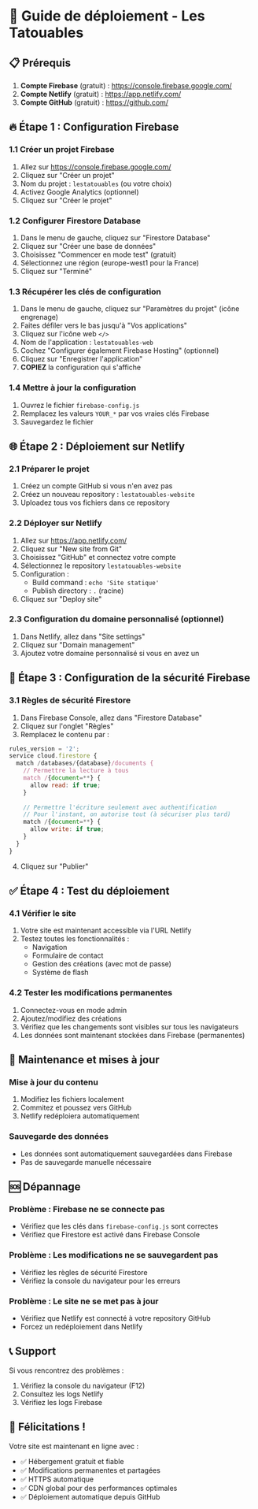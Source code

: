 # 🚀 Guide de déploiement - Les Tatouables

## 📋 Prérequis

1. **Compte Firebase** (gratuit) : https://console.firebase.google.com/
2. **Compte Netlify** (gratuit) : https://app.netlify.com/
3. **Compte GitHub** (gratuit) : https://github.com/

## 🔥 Étape 1 : Configuration Firebase

### 1.1 Créer un projet Firebase
1. Allez sur https://console.firebase.google.com/
2. Cliquez sur "Créer un projet"
3. Nom du projet : `lestatouables` (ou votre choix)
4. Activez Google Analytics (optionnel)
5. Cliquez sur "Créer le projet"

### 1.2 Configurer Firestore Database
1. Dans le menu de gauche, cliquez sur "Firestore Database"
2. Cliquez sur "Créer une base de données"
3. Choisissez "Commencer en mode test" (gratuit)
4. Sélectionnez une région (europe-west1 pour la France)
5. Cliquez sur "Terminé"

### 1.3 Récupérer les clés de configuration
1. Dans le menu de gauche, cliquez sur "Paramètres du projet" (icône engrenage)
2. Faites défiler vers le bas jusqu'à "Vos applications"
3. Cliquez sur l'icône web `</>`
4. Nom de l'application : `lestatouables-web`
5. Cochez "Configurer également Firebase Hosting" (optionnel)
6. Cliquez sur "Enregistrer l'application"
7. **COPIEZ** la configuration qui s'affiche

### 1.4 Mettre à jour la configuration
1. Ouvrez le fichier `firebase-config.js`
2. Remplacez les valeurs `YOUR_*` par vos vraies clés Firebase
3. Sauvegardez le fichier

## 🌐 Étape 2 : Déploiement sur Netlify

### 2.1 Préparer le projet
1. Créez un compte GitHub si vous n'en avez pas
2. Créez un nouveau repository : `lestatouables-website`
3. Uploadez tous vos fichiers dans ce repository

### 2.2 Déployer sur Netlify
1. Allez sur https://app.netlify.com/
2. Cliquez sur "New site from Git"
3. Choisissez "GitHub" et connectez votre compte
4. Sélectionnez le repository `lestatouables-website`
5. Configuration :
   - Build command : `echo 'Site statique'`
   - Publish directory : `.` (racine)
6. Cliquez sur "Deploy site"

### 2.3 Configuration du domaine personnalisé (optionnel)
1. Dans Netlify, allez dans "Site settings"
2. Cliquez sur "Domain management"
3. Ajoutez votre domaine personnalisé si vous en avez un

## 🔐 Étape 3 : Configuration de la sécurité Firebase

### 3.1 Règles de sécurité Firestore
1. Dans Firebase Console, allez dans "Firestore Database"
2. Cliquez sur l'onglet "Règles"
3. Remplacez le contenu par :

```javascript
rules_version = '2';
service cloud.firestore {
  match /databases/{database}/documents {
    // Permettre la lecture à tous
    match /{document=**} {
      allow read: if true;
    }
    
    // Permettre l'écriture seulement avec authentification
    // Pour l'instant, on autorise tout (à sécuriser plus tard)
    match /{document=**} {
      allow write: if true;
    }
  }
}
```

4. Cliquez sur "Publier"

## ✅ Étape 4 : Test du déploiement

### 4.1 Vérifier le site
1. Votre site est maintenant accessible via l'URL Netlify
2. Testez toutes les fonctionnalités :
   - Navigation
   - Formulaire de contact
   - Gestion des créations (avec mot de passe)
   - Système de flash

### 4.2 Tester les modifications permanentes
1. Connectez-vous en mode admin
2. Ajoutez/modifiez des créations
3. Vérifiez que les changements sont visibles sur tous les navigateurs
4. Les données sont maintenant stockées dans Firebase (permanentes)

## 🔧 Maintenance et mises à jour

### Mise à jour du contenu
1. Modifiez les fichiers localement
2. Commitez et poussez vers GitHub
3. Netlify redéploiera automatiquement

### Sauvegarde des données
- Les données sont automatiquement sauvegardées dans Firebase
- Pas de sauvegarde manuelle nécessaire

## 🆘 Dépannage

### Problème : Firebase ne se connecte pas
- Vérifiez que les clés dans `firebase-config.js` sont correctes
- Vérifiez que Firestore est activé dans Firebase Console

### Problème : Les modifications ne se sauvegardent pas
- Vérifiez les règles de sécurité Firestore
- Vérifiez la console du navigateur pour les erreurs

### Problème : Le site ne se met pas à jour
- Vérifiez que Netlify est connecté à votre repository GitHub
- Forcez un redéploiement dans Netlify

## 📞 Support

Si vous rencontrez des problèmes :
1. Vérifiez la console du navigateur (F12)
2. Consultez les logs Netlify
3. Vérifiez les logs Firebase

## 🎉 Félicitations !

Votre site est maintenant en ligne avec :
- ✅ Hébergement gratuit et fiable
- ✅ Modifications permanentes et partagées
- ✅ HTTPS automatique
- ✅ CDN global pour des performances optimales
- ✅ Déploiement automatique depuis GitHub
